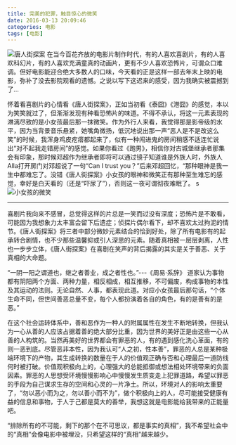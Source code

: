 ```yaml
---
title: 完美的犯罪，触目惊心的微笑
date: 2016-03-13 20:09:46
categories: 电影
tags: [电影]
---
```

![唐人街探案](http://qiniu.huzerui.com/image/2016-3-13-film-tanrenjie-poster.jpg)
在当今百花齐放的电影片制作时代，有的人喜欢喜剧片，有的人喜欢科幻片，有的人喜欢充满童真的动画片，更有不少人喜欢恐怖片，可谓众口难调。但好电影能迎合绝大多数人的口味，今天看的正是这样一部去年末上映的电影，弥补了没去影院观看的遗憾。之说以写下这迟来的感受，因为我确实被震撼到了...

怀着看喜剧片的心情看《唐人街探案》，正如当初看《泰囧》《港囧》的感觉，本以为笑笑就过了，但渐渐发现有种看恐怖片的味道。不得不承认，将这一元素表现的淋漓尽致的是小女孩最后那一抹微笑。作为外行人来看，我觉得那是影帝级的水平，因为当背景音乐悬紧，她嘴角微扬，低沉地说出那一声“恶人是不是改这么笑”的时候，我浑身鸡皮疙瘩都起来了，似有一种闯进鬼的房间稍感不适连忙说出“对不起我走错房间”的感觉。如果你看过《跑男》，相信你对古城堡继承者那集会有印象，那时候邓超作为继承者即将可以通过镜子知道谁是外族人时，外族人Alla打开房门对邓超说了一句“Can I trust you？”后来邓超回忆，“那种眼神是我一生中都难忘了。没错《唐人街探案》小女孩的眼神和微笑正有那种至生难忘的感觉，幸好是白天看的（还是“吓尿了”），否则这一夜可谓彻夜难眠了。
s
![小女孩的微笑](http://qiniu.huzerui.com/image/2016-3-13-film-tanrenjie-screenshot.jpg)

---

喜剧片我向来不感冒，总觉得这样的片总是一笑而过没有深度；恐怖片是不敢看，可能因为我想象力太丰富会留下后遗症；侦探片偶尔看下，却不喜欢太过拘泥的情节。《唐人街探案》将三者中部分微妙元素结合的恰到好处，除了所有电影有的起承转合剧情，也不少那些温馨抑或引人深思的元素。随着真相被一层层剥离，人性也一步步立体，《唐人街探案》在喜剧在笑声的背后揭露的其实是关于善恶、关于真相的大命题。

“一阴一阳之谓道也，继之者善业，成之者性也。”---《周易·系辞》 
道家认为事物都有阴阳两个方面、两种力量，相反相成，相互推移，不可偏废，构成事物的本性及其运动的法则。无论自然、人事，都表现此道。对应小女孩最后那句话，“个体生命不同，但世间善恶总量不变，每个人都扮演着各自的角色，有的是善有的是恶。”

在这个社会运转体系中，善和恶作为一种人的附属属性在发生不断地转换，但我认为一心从善的人应该占据着善的绝大部分比重，因为世界的美好正是由这些一心从善的人构筑的。当然再美好的世界都会有罪恶的人，有的遇到感化洗心革面，有的则一恶到底。尽管恶非本性，因为我认可“人之初，性本善”，罪恶的人总是某种极端环境下的产物，其生成转换的数量在于人的价值观正确与否和心理最后一道防线何时被打破。价值观积极向上的，心理强大的总能抵御或想法相处环境带来的负面因素。罪恶的人思想受环境慢慢影响心中慢慢发生质变走上犯罪道路，希望以罪恶的手段为自己谋求生存的空间和心灵的一片净土。所以，环境对人的影响太重要了，“勿以恶小而为之，勿以善小而不为”，做个积极向上的人，尽可能接受健康有益的信息和事物，于人于己都是莫大的善举，我想这就是电影能给我带来的正能量吧。

“排除所有的不可能，剩下的那个在不可思议，都是事实的真相”，我不希望社会中的“真相”会像电影中被埋没，只希望这样的“真相”越来越少。


